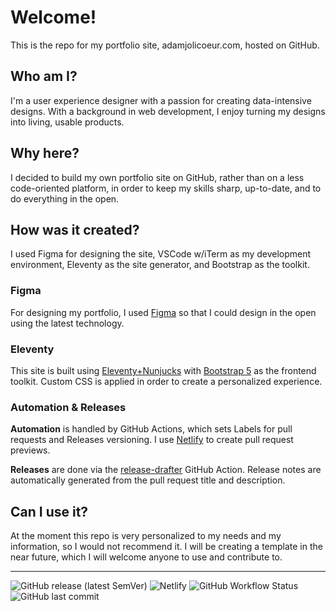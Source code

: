 # Welcome!
This is the repo for my portfolio site, adamjolicoeur.com, hosted on GitHub.

## Who am I?
I'm a user experience designer with a passion for creating data-intensive designs. With a background in web development, I enjoy turning my designs into living, usable products.

## Why here?
I decided to build my own portfolio site on GitHub, rather than on a less code-oriented platform, in order to keep my skills sharp, up-to-date, and to do everything in the open.

## How was it created?
I used Figma for designing the site, VSCode w/iTerm as my development environment, Eleventy as the site generator, and Bootstrap as the toolkit.

### Figma
For designing my portfolio, I used [Figma](https://www.figma.com) so that I could design in the open using the latest technology. 

### Eleventy
This site is built using [Eleventy+Nunjucks](https://www.11ty.dev/docs/languages/nunjucks/) with [Bootstrap 5](https://getbootstrap.com) as the frontend toolkit. Custom CSS is applied in order to create a personalized experience.

### Automation & Releases

**Automation** is handled by GitHub Actions, which sets Labels for pull requests and Releases versioning. I use [Netlify](https://www.netlify.com) to create pull request previews.

**Releases** are done via the [release-drafter](https://github.com/marketplace/actions/release-drafter) GitHub Action. Release notes are automatically generated from the pull request title and description.

## Can I use it?
At the moment this repo is very personalized to my needs and my information, so I would not recommend it. I will be creating a template in the near future, which I will welcome anyone to use and contribute to.

----

![GitHub release (latest SemVer)](https://img.shields.io/github/v/release/AdamJ/adamj.github.io?style=for-the-badge) ![Netlify](https://img.shields.io/netlify/89d7b30b-7d13-4c43-b362-4cc0b8bc5f4e?color=%2315847D&style=for-the-badge)
![GitHub Workflow Status](https://img.shields.io/github/workflow/status/AdamJ/adamj.github.io/Release%20Drafter?label=Release%20Drafter&style=for-the-badge) ![GitHub last commit](https://img.shields.io/github/last-commit/AdamJ/adamj.github.io?color=%2321476b&style=for-the-badge)